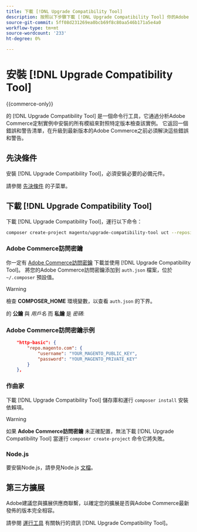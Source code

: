 ```yaml
---
title: 下載 [!DNL Upgrade Compatibility Tool]
description: 按照以下步驟下載 [!DNL Upgrade Compatibility Tool] 你的Adobe Commerce計畫。
source-git-commit: 5ff08d231269ea0bcb69f8c80aa546b171a5e4a0
workflow-type: tm+mt
source-wordcount: '233'
ht-degree: 0%

---
```



# 安裝 [!DNL Upgrade Compatibility Tool]

{{commerce-only}}

的 [!DNL Upgrade Compatibility Tool] 是一個命令行工具，它通過分析Adobe Commerce定制實例中安裝的所有模組來對照特定版本檢查該實例。 它返回一個錯誤和警告清單，在升級到最新版本的Adobe Commerce之前必須解決這些錯誤和警告。

## 先決條件

安裝 [!DNL Upgrade Compatibility Tool]，必須安裝必要的必備元件。

請參閱 [先決條件](../upgrade-compatibility-tool/prerequisites.md) 的子菜單。

## 下載 [!DNL Upgrade Compatibility Tool]

下載 [!DNL Upgrade Compatibility Tool]，運行以下命令：

```bash
composer create-project magento/upgrade-compatibility-tool uct --repository https://repo.magento.com
```

### Adobe Commerce訪問密鑰

你一定有 [Adobe Commerce訪問密鑰](https://devdocs.magento.com/marketplace/sellers/profile-information.html#access-keys) 下載並使用 [!DNL Upgrade Compatibility Tool]。 將您的Adobe Commerce訪問密鑰添加到 `auth.json` 檔案，位於 `~/.composer` 預設值。

>[!WARNING]
>
>檢查 **COMPOSER_HOME** 環境變數，以查看 `auth.json` 的下界。

的 **公鑰** 與 _用戶名_ 而 **私鑰** 是 _密碼_:

### Adobe Commerce訪問密鑰示例

```json
    "http-basic": {
        "repo.magento.com": {
            "username": "YOUR_MAGENTO_PUBLIC_KEY",
            "password": "YOUR_MAGENTO_PRIVATE_KEY"
        }
    },
```

### 作曲家

下載 [!DNL Upgrade Compatibility Tool] 儲存庫和運行 `composer install` 安裝依賴項。

>[!WARNING]
>
>如果 **Adobe Commerce訪問密鑰** 未正確配置，無法下載 [!DNL Upgrade Compatibility Tool] 當運行 `composer create-project` 命令它將失敗。

### Node.js

要安裝Node.js，請參見Node.js [文檔](https://nodejs.dev/learn/how-to-install-nodejs)。

## 第三方擴展

Adobe建議您與擴展供應商聯繫，以確定您的擴展是否與Adobe Commerce最新發佈的版本完全相容。

請參閱 [運行工具](../upgrade-compatibility-tool/run.md) 有關執行的資訊 [!DNL Upgrade Compatibility Tool]。
